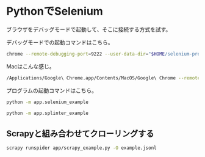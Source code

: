 # PythonでSelenium

ブラウザをデバッグモードで起動して、そこに接続する方式を試す。

デバッグモードでの起動コマンドはこちら。

```bash
chrome --remote-debugging-port=9222 --user-data-dir="$HOME/selenium-profile"
```

Macはこんな感じ。

```bash
/Applications/Google\ Chrome.app/Contents/MacOS/Google\ Chrome --remote-debugging-port=9222 --user-data-dir="$HOME/selenium-profile"
```

プログラムの起動コマンドはこちら。

```bash
python -m app.selenium_example
```

```bash
python -m app.splinter_example
```

## Scrapyと組み合わせてクローリングする

```bash
scrapy runspider app/scrapy_example.py -O example.jsonl
```
